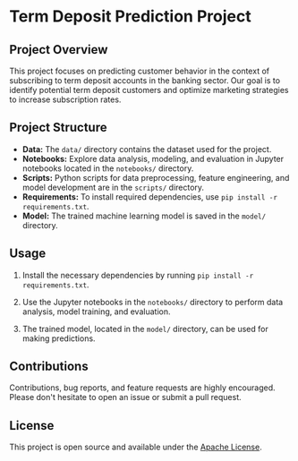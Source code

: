 
# Term Deposit Prediction Project

## Project Overview

This project focuses on predicting customer behavior in the context of subscribing to term deposit accounts in the banking sector. Our goal is to identify potential term deposit customers and optimize marketing strategies to increase subscription rates.

## Project Structure

- **Data:** The `data/` directory contains the dataset used for the project.
- **Notebooks:** Explore data analysis, modeling, and evaluation in Jupyter notebooks located in the `notebooks/` directory.
- **Scripts:** Python scripts for data preprocessing, feature engineering, and model development are in the `scripts/` directory.
- **Requirements:** To install required dependencies, use `pip install -r requirements.txt`.
- **Model:** The trained machine learning model is saved in the `model/` directory.

## Usage

1. Install the necessary dependencies by running `pip install -r requirements.txt`.

2. Use the Jupyter notebooks in the `notebooks/` directory to perform data analysis, model training, and evaluation.

3. The trained model, located in the `model/` directory, can be used for making predictions.

## Contributions

Contributions, bug reports, and feature requests are highly encouraged. Please don't hesitate to open an issue or submit a pull request.

## License

This project is open source and available under the [ Apache License](LICENSE).


